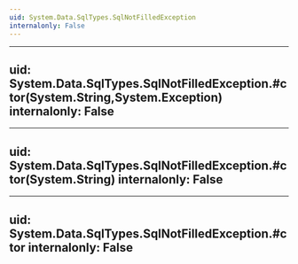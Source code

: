 ```yaml
---
uid: System.Data.SqlTypes.SqlNotFilledException
internalonly: False
---
```


---
uid: System.Data.SqlTypes.SqlNotFilledException.#ctor(System.String,System.Exception)
internalonly: False
---

---
uid: System.Data.SqlTypes.SqlNotFilledException.#ctor(System.String)
internalonly: False
---

---
uid: System.Data.SqlTypes.SqlNotFilledException.#ctor
internalonly: False
---
